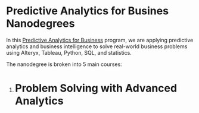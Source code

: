 # Predictive Analytics for Busines Nanodegrees

In this [Predictive Analytics for Business](https://www.udacity.com/course/predictive-analytics-for-business-nanodegree--nd008t) program, we are applying predictive analytics and business intelligence to solve real-world business problems using Alteryx, Tableau, Python, SQL, and statistics.

The nanodegree is broken into 5 main courses:

1. # Problem Solving with Advanced Analytics
